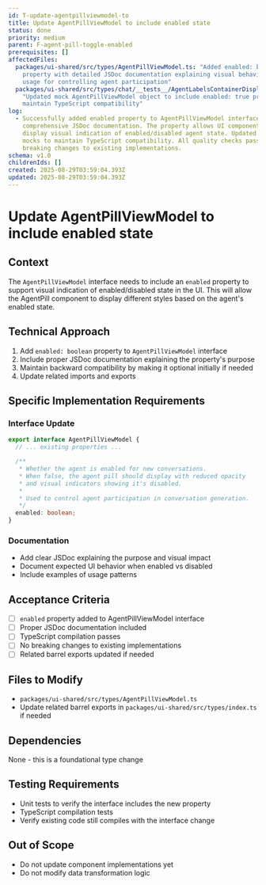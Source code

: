 ```yaml
---
id: T-update-agentpillviewmodel-to
title: Update AgentPillViewModel to include enabled state
status: done
priority: medium
parent: F-agent-pill-toggle-enabled
prerequisites: []
affectedFiles:
  packages/ui-shared/src/types/AgentPillViewModel.ts: "Added enabled: boolean
    property with detailed JSDoc documentation explaining visual behavior and
    usage for controlling agent participation"
  packages/ui-shared/src/types/chat/__tests__/AgentLabelsContainerDisplayProps.test.ts:
    "Updated mock AgentPillViewModel object to include enabled: true property to
    maintain TypeScript compatibility"
log:
  - Successfully added enabled property to AgentPillViewModel interface with
    comprehensive JSDoc documentation. The property allows UI components to
    display visual indication of enabled/disabled agent state. Updated test
    mocks to maintain TypeScript compatibility. All quality checks pass with no
    breaking changes to existing implementations.
schema: v1.0
childrenIds: []
created: 2025-08-29T03:59:04.393Z
updated: 2025-08-29T03:59:04.393Z
---
```


# Update AgentPillViewModel to include enabled state

## Context

The `AgentPillViewModel` interface needs to include an `enabled` property to support visual indication of enabled/disabled state in the UI. This will allow the AgentPill component to display different styles based on the agent's enabled state.

## Technical Approach

1. Add `enabled: boolean` property to `AgentPillViewModel` interface
2. Include proper JSDoc documentation explaining the property's purpose
3. Maintain backward compatibility by making it optional initially if needed
4. Update related imports and exports

## Specific Implementation Requirements

### Interface Update

```typescript
export interface AgentPillViewModel {
  // ... existing properties ...

  /**
   * Whether the agent is enabled for new conversations.
   * When false, the agent pill should display with reduced opacity
   * and visual indicators showing it's disabled.
   *
   * Used to control agent participation in conversation generation.
   */
  enabled: boolean;
}
```

### Documentation

- Add clear JSDoc explaining the purpose and visual impact
- Document expected UI behavior when enabled vs disabled
- Include examples of usage patterns

## Acceptance Criteria

- [ ] `enabled` property added to AgentPillViewModel interface
- [ ] Proper JSDoc documentation included
- [ ] TypeScript compilation passes
- [ ] No breaking changes to existing implementations
- [ ] Related barrel exports updated if needed

## Files to Modify

- `packages/ui-shared/src/types/AgentPillViewModel.ts`
- Update related barrel exports in `packages/ui-shared/src/types/index.ts` if needed

## Dependencies

None - this is a foundational type change

## Testing Requirements

- Unit tests to verify the interface includes the new property
- TypeScript compilation tests
- Verify existing code still compiles with the interface change

## Out of Scope

- Do not update component implementations yet
- Do not modify data transformation logic
